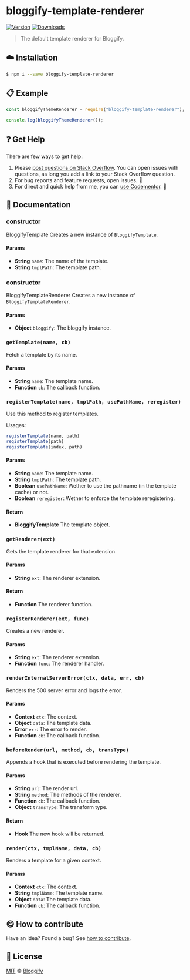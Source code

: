 
# bloggify-template-renderer

 [![Version](https://img.shields.io/npm/v/bloggify-template-renderer.svg)](https://www.npmjs.com/package/bloggify-template-renderer) [![Downloads](https://img.shields.io/npm/dt/bloggify-template-renderer.svg)](https://www.npmjs.com/package/bloggify-template-renderer)

> The default template renderer for Bloggify.

## :cloud: Installation

```sh
$ npm i --save bloggify-template-renderer
```


## :clipboard: Example



```js
const bloggifyThemeRenderer = require("bloggify-template-renderer");

console.log(bloggifyThemeRenderer());
```

## :question: Get Help

There are few ways to get help:

 1. Please [post questions on Stack Overflow](https://stackoverflow.com/questions/ask). You can open issues with questions, as long you add a link to your Stack Overflow question.
 2. For bug reports and feature requests, open issues. :bug:
 3. For direct and quick help from me, you can [use Codementor](https://www.codementor.io/johnnyb). :rocket:


## :memo: Documentation


### constructor

BloggifyTemplate
Creates a new instance of `BloggifyTemplate`.

#### Params
- **String** `name`: The name of the template.
- **String** `tmplPath`: The template path.

### constructor

BloggifyTemplateRenderer
Creates a new instance of `BloggifyTemplateRenderer`.

#### Params
- **Object** `bloggify`: The bloggify instance.

### `getTemplate(name, cb)`
Fetch a template by its name.

#### Params
- **String** `name`: The template name.
- **Function** `cb`: The callback function.

### `registerTemplate(name, tmplPath, usePathName, reregister)`
Use this method to register templates.

Usages:

```js
registerTemplate(name, path)
registerTemplate(path)
registerTemplate(index, path)
```

#### Params
- **String** `name`: The template name.
- **String** `tmplPath`: The template path.
- **Boolean** `usePathName`: Wether to use the pathname (in the template cache) or not.
- **Boolean** `reregister`: Wether to enforce the template reregistering.

#### Return
- **BloggifyTemplate** The template object.

### `getRenderer(ext)`
Gets the template renderer for that extension.

#### Params
- **String** `ext`: The renderer extension.

#### Return
- **Function** The renderer function.

### `registerRenderer(ext, func)`
Creates a new renderer.

#### Params
- **String** `ext`: The renderer extension.
- **Function** `func`: The renderer handler.

### `renderInternalServerError(ctx, data, err, cb)`
Renders the 500 server error and logs the error.

#### Params
- **Context** `ctx`: The context.
- **Object** `data`: The template data.
- **Error** `err`: The error to render.
- **Function** `cb`: The callback function.

### `beforeRender(url, method, cb, transType)`
Appends a hook that is executed before rendering the template.

#### Params
- **String** `url`: The render url.
- **String** `method`: The methods of the renderer.
- **Function** `cb`: The callback function.
- **Object** `transType`: The transform type.

#### Return
- **Hook** The new hook will be returned.

### `render(ctx, tmplName, data, cb)`
Renders a template for a given context.

#### Params
- **Context** `ctx`: The context.
- **String** `tmplName`: The template name.
- **Object** `data`: The template data.
- **Function** `cb`: The callback function.



## :yum: How to contribute
Have an idea? Found a bug? See [how to contribute][contributing].



## :scroll: License

[MIT][license] © [Bloggify][website]

[license]: http://showalicense.com/?fullname=Bloggify%20%3Csupport%40bloggify.org%3E%20(https%3A%2F%2Fbloggify.org)&year=2016#license-mit
[website]: https://bloggify.org
[contributing]: /CONTRIBUTING.md
[docs]: /DOCUMENTATION.md
